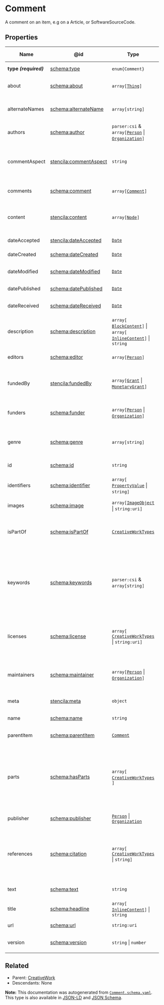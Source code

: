 # Comment

A comment on an item, e.g on a Article, or SoftwareSourceCode.

## Properties

| Name                  | @id                                                                     | Type                                                                                                               | Description                                                                                                              | Inherited from                    |
| --------------------- | ----------------------------------------------------------------------- | ------------------------------------------------------------------------------------------------------------------ | ------------------------------------------------------------------------------------------------------------------------ | --------------------------------- |
| **type _(required)_** | [schema:type](https://schema.org/type)                                  | `enum{`​`Comment`​`}`                                                                                              | The name of the type.                                                                                                    | [Entity](./Entity.md)             |
| about                 | [schema:about](https://schema.org/about)                                | `array[`​[`Thing`](./Thing.md)​`]`                                                                                 | The subject matter of the content.                                                                                       | [CreativeWork](./CreativeWork.md) |
| alternateNames        | [schema:alternateName](https://schema.org/alternateName)                | `array[`​`string`​`]`                                                                                              | Alternate names (aliases) for the item.                                                                                  | [Thing](./Thing.md)               |
| authors               | [schema:author](https://schema.org/author)                              | `parser:csi` & `array[`​[`Person`](./Person.md) \| [`Organization`](./Organization.md)​`]`                         | The authors of this creative work.                                                                                       | [CreativeWork](./CreativeWork.md) |
| commentAspect         | [stencila:commentAspect](https://schema.stenci.la/commentAspect.jsonld) | `string`                                                                                                           | The part or facet of the item that is being commented on.                                                                | [Comment](./Comment.md)           |
| comments              | [schema:comment](https://schema.org/comment)                            | `array[`​[`Comment`](./Comment.md)​`]`                                                                             | Comments about this creative work.                                                                                       | [CreativeWork](./CreativeWork.md) |
| content               | [stencila:content](https://schema.stenci.la/content.jsonld)             | `array[`​[`Node`](./Node.md)​`]`                                                                                   | The structured content of this creative work c.f. property \`text\`.                                                     | [CreativeWork](./CreativeWork.md) |
| dateAccepted          | [stencila:dateAccepted](https://schema.stenci.la/dateAccepted.jsonld)   | [`Date`](./Date.md)                                                                                                | Date/time of acceptance.                                                                                                 | [CreativeWork](./CreativeWork.md) |
| dateCreated           | [schema:dateCreated](https://schema.org/dateCreated)                    | [`Date`](./Date.md)                                                                                                | Date/time of creation.                                                                                                   | [CreativeWork](./CreativeWork.md) |
| dateModified          | [schema:dateModified](https://schema.org/dateModified)                  | [`Date`](./Date.md)                                                                                                | Date/time of most recent modification.                                                                                   | [CreativeWork](./CreativeWork.md) |
| datePublished         | [schema:datePublished](https://schema.org/datePublished)                | [`Date`](./Date.md)                                                                                                | Date of first publication.                                                                                               | [CreativeWork](./CreativeWork.md) |
| dateReceived          | [schema:dateReceived](https://schema.org/dateReceived)                  | [`Date`](./Date.md)                                                                                                | Date/time that work was received.                                                                                        | [CreativeWork](./CreativeWork.md) |
| description           | [schema:description](https://schema.org/description)                    | `array[`​[`BlockContent`](./BlockContent.md)​`]` \| `array[`​[`InlineContent`](./InlineContent.md)​`]` \| `string` | A description of the item.                                                                                               | [Thing](./Thing.md)               |
| editors               | [schema:editor](https://schema.org/editor)                              | `array[`​[`Person`](./Person.md)​`]`                                                                               | People who edited the \`CreativeWork\`.                                                                                  | [CreativeWork](./CreativeWork.md) |
| fundedBy              | [stencila:fundedBy](https://schema.stenci.la/fundedBy.jsonld)           | `array[`​[`Grant`](./Grant.md) \| [`MonetaryGrant`](./MonetaryGrant.md)​`]`                                        | Grants that funded the \`CreativeWork\`; reverse of \`fundedItems\`.                                                     | [CreativeWork](./CreativeWork.md) |
| funders               | [schema:funder](https://schema.org/funder)                              | `array[`​[`Person`](./Person.md) \| [`Organization`](./Organization.md)​`]`                                        | People or organizations that funded the \`CreativeWork\`.                                                                | [CreativeWork](./CreativeWork.md) |
| genre                 | [schema:genre](https://schema.org/genre)                                | `array[`​`string`​`]`                                                                                              | Genre of the creative work, broadcast channel or group.                                                                  | [CreativeWork](./CreativeWork.md) |
| id                    | [schema:id](https://schema.org/id)                                      | `string`                                                                                                           | The identifier for this item.                                                                                            | [Entity](./Entity.md)             |
| identifiers           | [schema:identifier](https://schema.org/identifier)                      | `array[`​[`PropertyValue`](./PropertyValue.md) \| `string`​`]`                                                     | Any kind of identifier for any kind of Thing.                                                                            | [Thing](./Thing.md)               |
| images                | [schema:image](https://schema.org/image)                                | `array[`​[`ImageObject`](./ImageObject.md) \| `string:uri`​`]`                                                     | Images of the item.                                                                                                      | [Thing](./Thing.md)               |
| isPartOf              | [schema:isPartOf](https://schema.org/isPartOf)                          | [`CreativeWorkTypes`](./CreativeWorkTypes.md)                                                                      | An item or other CreativeWork that this CreativeWork is a part of.                                                       | [CreativeWork](./CreativeWork.md) |
| keywords              | [schema:keywords](https://schema.org/keywords)                          | `parser:csi` & `array[`​`string`​`]`                                                                               | Keywords or tags used to describe this content. Multiple entries in a keywords list are typically delimited by commas.   | [CreativeWork](./CreativeWork.md) |
| licenses              | [schema:license](https://schema.org/license)                            | `array[`​[`CreativeWorkTypes`](./CreativeWorkTypes.md) \| `string:uri`​`]`                                         | License documents that applies to this content, typically indicated by URL.                                              | [CreativeWork](./CreativeWork.md) |
| maintainers           | [schema:maintainer](https://schema.org/maintainer)                      | `array[`​[`Person`](./Person.md) \| [`Organization`](./Organization.md)​`]`                                        | The people or organizations who maintain this CreativeWork.                                                              | [CreativeWork](./CreativeWork.md) |
| meta                  | [stencila:meta](https://schema.stenci.la/meta.jsonld)                   | `object`                                                                                                           | Metadata associated with this item.                                                                                      | [Entity](./Entity.md)             |
| name                  | [schema:name](https://schema.org/name)                                  | `string`                                                                                                           | The name of the item.                                                                                                    | [Thing](./Thing.md)               |
| parentItem            | [schema:parentItem](https://schema.org/parentItem)                      | [`Comment`](./Comment.md)                                                                                          | The parent comment of this comment.                                                                                      | [Comment](./Comment.md)           |
| parts                 | [schema:hasParts](https://schema.org/hasParts)                          | `array[`​[`CreativeWorkTypes`](./CreativeWorkTypes.md)​`]`                                                         | Elements of the collection which can be a variety of different elements, such as Articles, Datatables, Tables and more.  | [CreativeWork](./CreativeWork.md) |
| publisher             | [schema:publisher](https://schema.org/publisher)                        | [`Person`](./Person.md) \| [`Organization`](./Organization.md)                                                     | A publisher of the CreativeWork.                                                                                         | [CreativeWork](./CreativeWork.md) |
| references            | [schema:citation](https://schema.org/citation)                          | `array[`​[`CreativeWorkTypes`](./CreativeWorkTypes.md) \| `string`​`]`                                             | References to other creative works, such as another publication, web page, scholarly article, etc.                       | [CreativeWork](./CreativeWork.md) |
| text                  | [schema:text](https://schema.org/text)                                  | `string`                                                                                                           | The textual content of this creative work.                                                                               | [CreativeWork](./CreativeWork.md) |
| title                 | [schema:headline](https://schema.org/headline)                          | `array[`​[`InlineContent`](./InlineContent.md)​`]` \| `string`                                                     | The title of the creative work.                                                                                          | [CreativeWork](./CreativeWork.md) |
| url                   | [schema:url](https://schema.org/url)                                    | `string:uri`                                                                                                       | The URL of the item.                                                                                                     | [Thing](./Thing.md)               |
| version               | [schema:version](https://schema.org/version)                            | `string` \| `number`                                                                                               | The version of the creative work.                                                                                        | [CreativeWork](./CreativeWork.md) |

## Related

-   Parent: [CreativeWork](./CreativeWork.md)
-   Descendants: None

**Note:** This documentation was autogenerated from [`Comment.schema.yaml`](https://github.com/stencila/schema/blob/master/schema/Comment.schema.yaml). This type is also available in [JSON-LD](https://schema.org/Comment) and [JSON Schema](https://schema.stenci.la/Comment.schema.json).
